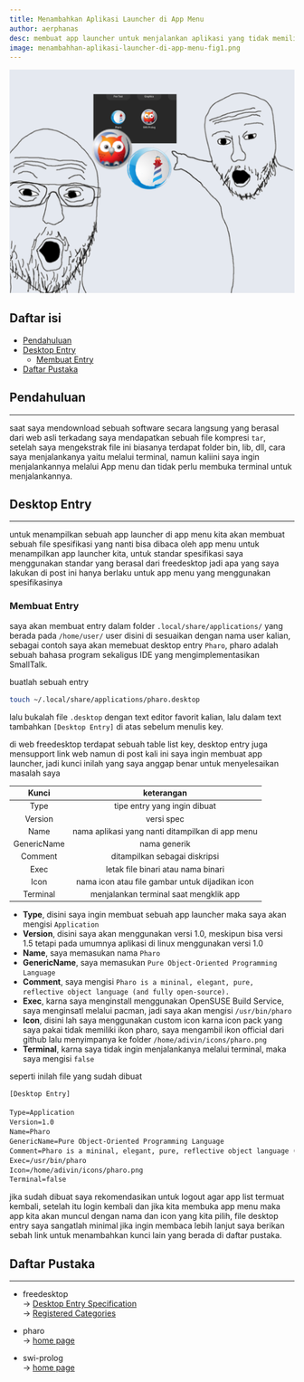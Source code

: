 ```yaml
---
title: Menambahkan Aplikasi Launcher di App Menu
author: aerphanas
desc: membuat app launcher untuk menjalankan aplikasi yang tidak memiliki desktop launcher yang tampil di app menu
image: menambahhan-aplikasi-launcher-di-app-menu-fig1.png
---
```


![dua soyjaks menunjuk desktop icon](/images/menambahhan-aplikasi-launcher-di-app-menu-fig1.png "dua soyjaks menunjuk desktop icon")

## Daftar isi

- [Pendahuluan](#pendahuluan)
- [Desktop Entry](#desktop-entry)
  - [Membuat Entry](#membuat-entry)
- [Daftar Pustaka](#daftar-pustaka)

## Pendahuluan

---

saat saya mendownload sebuah software secara langsung yang berasal dari web asli terkadang saya mendapatkan sebuah file kompresi `tar`, setelah saya mengekstrak file ini biasanya terdapat folder bin, lib, dll, cara saya menjalankanya yaitu melalui terminal, namun kaliini saya ingin menjalankannya melalui App menu dan tidak perlu membuka terminal untuk menjalankannya.

## Desktop Entry

---

untuk menampilkan sebuah app launcher di app menu kita akan membuat sebuah file spesifikasi yang nanti bisa dibaca oleh app menu untuk menampilkan app launcher kita, untuk standar spesifikasi saya menggunakan standar yang berasal dari freedesktop jadi apa yang saya lakukan di post ini hanya berlaku untuk app menu yang menggunakan spesifikasinya

### Membuat Entry

saya akan membuat entry dalam folder `.local/share/applications/` yang berada pada `/home/user/` user disini di sesuaikan dengan nama user kalian, sebagai contoh saya akan memebuat desktop entry `Pharo`, pharo adalah sebuah bahasa program sekaligus IDE yang mengimplementasikan SmallTalk.

buatlah sebuah entry

```sh
touch ~/.local/share/applications/pharo.desktop
```

lalu bukalah file `.desktop` dengan text editor favorit kalian, lalu dalam text tambahkan `[Desktop Entry]` di atas sebelum menulis key.

di web freedesktop terdapat sebuah table list key, desktop entry juga mensupport link web namun di post kali ini saya ingin membuat app launcher, jadi kunci inilah yang saya anggap benar untuk menyelesaikan masalah saya

| Kunci       | keterangan                                        |
|:-----------:|:-------------------------------------------------:|
| Type        | tipe entry yang ingin dibuat                      |
| Version     | versi spec                                        |
| Name        | nama aplikasi yang nanti ditampilkan di app menu |
| GenericName | nama generik                                      |
| Comment     | ditampilkan sebagai diskripsi                     |
| Exec        | letak file binari atau nama binari                |
| Icon        | nama icon atau file gambar untuk dijadikan icon   |
| Terminal    | menjalankan terminal saat mengklik app            |

- **Type**, disini saya ingin membuat sebuah app launcher maka saya akan mengisi `Application`
- **Version**, disini saya akan menggunakan versi 1.0, meskipun bisa versi 1.5 tetapi pada umumnya aplikasi di linux menggunakan versi 1.0
- **Name**, saya memasukan nama `Pharo`
- **GenericName**, saya memasukan `Pure Object-Oriented Programming Language`
- **Comment**, saya mengisi `Pharo is a mininal, elegant, pure, reflective object language (and fully open-source).`
- **Exec**, karna saya menginstall menggunakan OpenSUSE Build Service, saya menginsatl melalui pacman, jadi saya akan mengisi `/usr/bin/pharo`
- **Icon**, disini lah saya menggunakan custom icon karna icon pack yang saya pakai tidak memiliki ikon pharo, saya mengambil ikon official dari github lalu menyimpanya ke folder `/home/adivin/icons/pharo.png`
- **Terminal**, karna saya tidak ingin menjalankanya melalui terminal, maka saya mengisi `false`

seperti inilah file yang sudah dibuat

```txt
[Desktop Entry]

Type=Application
Version=1.0
Name=Pharo
GenericName=Pure Object-Oriented Programming Language
Comment=Pharo is a mininal, elegant, pure, reflective object language (and fully open-source).
Exec=/usr/bin/pharo
Icon=/home/adivin/icons/pharo.png
Terminal=false
```

jika sudah dibuat saya rekomendasikan untuk logout agar app list termuat kembali, setelah itu login kembali dan jika kita membuka app menu maka app kita akan muncul dengan nama dan icon yang kita pilih, file desktop entry saya sangatlah minimal jika ingin membaca lebih lanjut saya berikan sebah link untuk menambahkan kunci lain yang berada di daftar pustaka.

## Daftar Pustaka

---

- freedesktop  
→ [Desktop Entry Specification](https://specifications.freedesktop.org/desktop-entry-spec/desktop-entry-spec-latest.html#recognized-keys)  
→ [Registered Categories](https://specifications.freedesktop.org/menu-spec/latest/apa.html)

- pharo  
→ [home page](https://pharo.org/)

- swi-prolog  
→ [home page](https://www.swi-prolog.org/)
